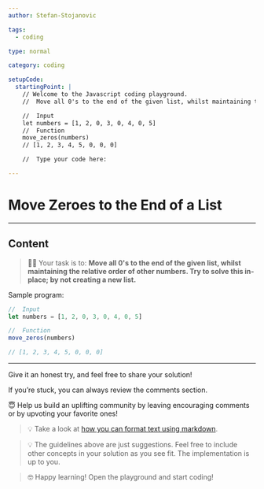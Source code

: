 ```yaml
---
author: Stefan-Stojanovic

tags:
  - coding

type: normal

category: coding

setupCode:
  startingPoint: |
    // Welcome to the Javascript coding playground.
    //  Move all 0's to the end of the given list, whilst maintaining the relative order of other numbers. Try to solve this in-place; by not creating a new list.

    //  Input
    let numbers = [1, 2, 0, 3, 0, 4, 0, 5]
    //  Function
    move_zeros(numbers)
    // [1, 2, 3, 4, 5, 0, 0, 0]

    //  Type your code here:

---
```


# Move Zeroes to the End of a List

---

## Content

> 👩‍💻 Your task is to: **Move all 0's to the end of the given list, whilst maintaining the relative order of other numbers. Try to solve this in-place; by not creating a new list.**

Sample program:
```javascript
//  Input
let numbers = [1, 2, 0, 3, 0, 4, 0, 5]

//  Function
move_zeros(numbers)

// [1, 2, 3, 4, 5, 0, 0, 0]
```

---

Give it an honest try, and feel free to share your solution!

If you’re stuck, you can always review the comments section.

😇 Help us build an uplifting community by leaving encouraging comments or by upvoting your favorite ones!

> 💡 Take a look at [how you can format text using markdown](https://www.enki.com/glossary/general/markdown-formatting).

> 💡 The guidelines above are just suggestions. Feel free to include other concepts in your solution as you see fit. The implementation is up to you.

> 🤓 Happy learning! Open the playground and start coding!

